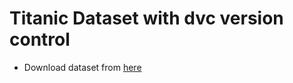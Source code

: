 # Titanic Dataset with dvc version control

* Download dataset from [here](https://www.kaggle.com/competitions/titanic/data)

